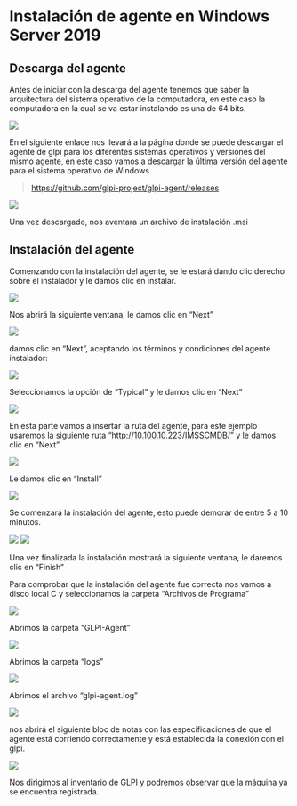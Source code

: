 # Instalación de agente en Windows Server 2019
## Descarga del agente
Antes de iniciar con la descarga del agente tenemos que saber la arquitectura del sistema operativo de la computadora, en este caso la computadora en la cual se va estar instalando es una de 64 bits.

<img src="img/1.PNG">

En el siguiente enlace nos llevará a la página donde se puede descargar el agente de glpi para los diferentes sistemas operativos y versiones del mismo agente, en este caso vamos a descargar la última versión del agente para el sistema operativo de Windows

> https://github.com/glpi-project/glpi-agent/releases

<img src="img/2.PNG">

Una vez descargado, nos aventara un archivo de instalación .msi

## Instalación del agente
Comenzando con la instalación del agente, se le estará dando clic derecho sobre el instalador y le damos clic en instalar.

<img src="img/3.PNG">

Nos abrirá la siguiente ventana, le damos clic en “Next”

<img src="img/4.PNG">

damos clic en “Next”, aceptando los términos y condiciones del agente instalador:

<img src="img/5.PNG">

Seleccionamos la opción de “Typical” y le damos clic en “Next”

<img src="img/6.PNG">

En esta parte vamos a insertar la ruta del agente, para este ejemplo usaremos la siguiente ruta  “http://10.100.10.223/IMSSCMDB/” y le damos clic en “Next”

<img src="img/7.PNG">

Le damos clic en “Install” 

<img src="img/8.PNG">

Se comenzará la instalación del agente, esto puede demorar de entre 5 a 10 minutos.

<img src="img/9.PNG">

<img src="img/10.PNG">

Una vez finalizada la instalación mostrará la siguiente ventana, le daremos clic en “Finish”

Para comprobar que la instalación del agente fue correcta nos vamos a disco local C y seleccionamos la carpeta “Archivos de Programa”

<img src="img/11.PNG">

Abrimos  la carpeta “GLPI-Agent”

<img src="img/12.PNG">

Abrimos la carpeta “logs”

<img src="img/13.PNG">

Abrimos el archivo “glpi-agent.log”

<img src="img/14.PNG">

nos abrirá el siguiente bloc de notas con las especificaciones de que el agente está corriendo correctamente y está establecida la conexión con el glpi.

<img src="img/15.PNG">

Nos dirigimos al inventario de GLPI y podremos observar que la máquina ya se encuentra registrada.

